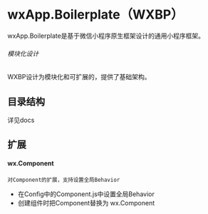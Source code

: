 ﻿# wxApp.Boilerplate（WXBP）

wxApp.Boilerplate是基于微信小程序原生框架设计的通用小程序框架。

###### 模块化设计

WXBP设计为模块化和可扩展的，提供了基础架构。

## 目录结构

详见docs

## 扩展

#### wx.Component
    对Component的扩展，支持设置全局Behavior
  * 在Config中的Component.js中设置全局Behavior
  * 创建组件时把Component替换为 wx.Component
